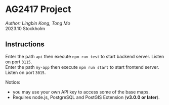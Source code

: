 # AG2417 Project

*Author: Lingbin Kong, Tong Mo*<br>
2023.10 Stockholm


## Instructions
Enter the path `api` then execute `npm run test` to start backend server. Listen on port `3115`.<br>
Enter the path `my-app` then execute `npm run start` to start frontend server. Listen on port `3015`.<br> 

Notice: 
- you may use your own API key to access some of the base maps. 
- Requires node.js, PostgreSQL and PostGIS Extension (**v3.0.0 or later**).
